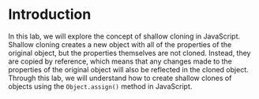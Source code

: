 # Introduction

In this lab, we will explore the concept of shallow cloning in JavaScript. Shallow cloning creates a new object with all of the properties of the original object, but the properties themselves are not cloned. Instead, they are copied by reference, which means that any changes made to the properties of the original object will also be reflected in the cloned object. Through this lab, we will understand how to create shallow clones of objects using the `Object.assign()` method in JavaScript.
